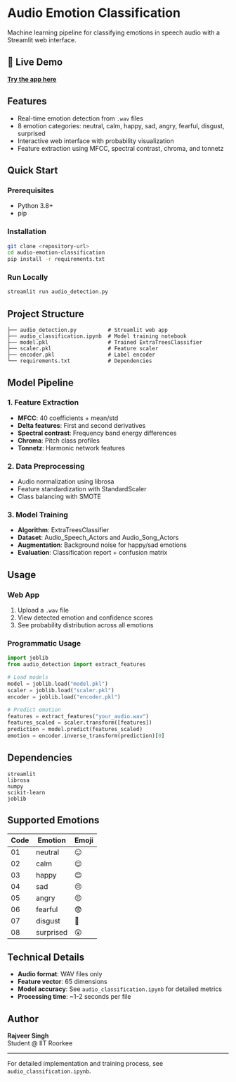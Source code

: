 # Audio Emotion Classification

Machine learning pipeline for classifying emotions in speech audio with a Streamlit web interface.

## 🔗 Live Demo
**[Try the app here](https://audio-emotion-detector-tcvwfxrwvjlp9fcfe97iwz.streamlit.app/)**

## Features
- Real-time emotion detection from `.wav` files
- 8 emotion categories: neutral, calm, happy, sad, angry, fearful, disgust, surprised
- Interactive web interface with probability visualization
- Feature extraction using MFCC, spectral contrast, chroma, and tonnetz

## Quick Start

### Prerequisites
- Python 3.8+
- pip

### Installation
```bash
git clone <repository-url>
cd audio-emotion-classification
pip install -r requirements.txt
```

### Run Locally
```bash
streamlit run audio_detection.py
```

## Project Structure
```
├── audio_detection.py          # Streamlit web app
├── audio_classification.ipynb  # Model training notebook
├── model.pkl                   # Trained ExtraTreesClassifier
├── scaler.pkl                  # Feature scaler
├── encoder.pkl                 # Label encoder
└── requirements.txt            # Dependencies
```

## Model Pipeline

### 1. Feature Extraction
- **MFCC**: 40 coefficients + mean/std
- **Delta features**: First and second derivatives
- **Spectral contrast**: Frequency band energy differences
- **Chroma**: Pitch class profiles
- **Tonnetz**: Harmonic network features

### 2. Data Preprocessing
- Audio normalization using librosa
- Feature standardization with StandardScaler
- Class balancing with SMOTE

### 3. Model Training
- **Algorithm**: ExtraTreesClassifier
- **Dataset**: Audio_Speech_Actors and Audio_Song_Actors
- **Augmentation**: Background noise for happy/sad emotions
- **Evaluation**: Classification report + confusion matrix

## Usage

### Web App
1. Upload a `.wav` file
2. View detected emotion and confidence scores
3. See probability distribution across all emotions

### Programmatic Usage
```python
import joblib
from audio_detection import extract_features

# Load models
model = joblib.load("model.pkl")
scaler = joblib.load("scaler.pkl")
encoder = joblib.load("encoder.pkl")

# Predict emotion
features = extract_features("your_audio.wav")
features_scaled = scaler.transform([features])
prediction = model.predict(features_scaled)
emotion = encoder.inverse_transform(prediction)[0]
```

## Dependencies
```
streamlit
librosa
numpy
scikit-learn
joblib
```

## Supported Emotions
| Code | Emotion   | Emoji |
|------|-----------|-------|
| 01   | neutral   | 😐    |
| 02   | calm      | 😌    |
| 03   | happy     | 😊    |
| 04   | sad       | 😢    |
| 05   | angry     | 😠    |
| 06   | fearful   | 😨    |
| 07   | disgust   | 🤢    |
| 08   | surprised | 😲    |

## Technical Details
- **Audio format**: WAV files only
- **Feature vector**: 65 dimensions
- **Model accuracy**: See `audio_classification.ipynb` for detailed metrics
- **Processing time**: ~1-2 seconds per file

## Author
**Rajveer Singh**  
Student @ IIT Roorkee

---

For detailed implementation and training process, see `audio_classification.ipynb`.

